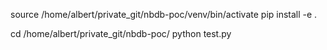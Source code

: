 source /home/albert/private_git/nbdb-poc/venv/bin/activate
pip install -e .

cd /home/albert/private_git/nbdb-poc/
python test.py

